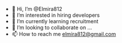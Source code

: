 - 👋 Hi, I’m @Elmira812
- 👀 I’m interested in hiring developers
- 🌱 I’m currently learning recruitment
- 💞️ I’m looking to collaborate on ...
- 📫 How to reach me elmira812@gmail.com

<!---
Elmira812/Elmira812 is a ✨ special ✨ repository because its `README.md` (this file) appears on your GitHub profile.
You can click the Preview link to take a look at your changes.
--->
